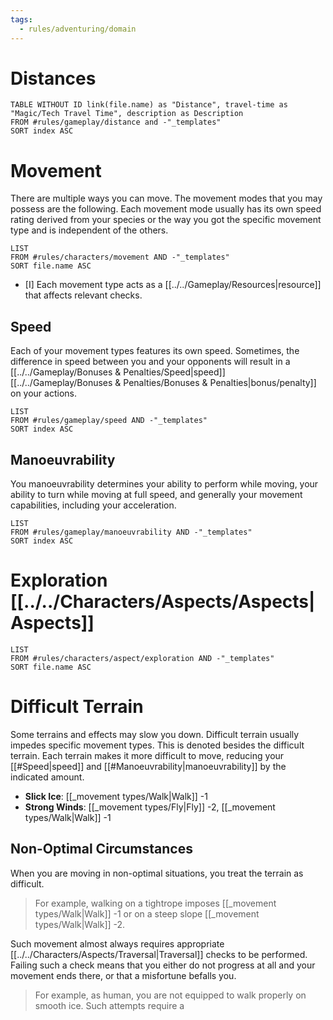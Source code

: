 ```yaml
---
tags:
  - rules/adventuring/domain
---
```

# Distances
```dataview
TABLE WITHOUT ID link(file.name) as "Distance", travel-time as "Magic/Tech Travel Time", description as Description
FROM #rules/gameplay/distance and -"_templates"
SORT index ASC 
```

# Movement
There are multiple ways you can move. The movement modes that you may possess are the following.
Each movement mode usually has its own speed rating derived from your species or the way you got the specific movement type and is independent of the others.
```dataview
LIST
FROM #rules/characters/movement AND -"_templates"
SORT file.name ASC
```

- [I] Each movement type acts as a [[../../Gameplay/Resources|resource]] that affects relevant checks.

## Speed
Each of your movement types features its own speed.
Sometimes, the difference in speed between you and your opponents will result in a [[../../Gameplay/Bonuses & Penalties/Speed|speed]] [[../../Gameplay/Bonuses & Penalties/Bonuses & Penalties|bonus/penalty]] on your actions.
```dataview
LIST
FROM #rules/gameplay/speed AND -"_templates"
SORT index ASC
```

## Manoeuvrability
You manoeuvrability determines your ability to perform while moving, your ability to turn while moving at full speed, and generally your movement capabilities, including your acceleration.
```dataview
LIST
FROM #rules/gameplay/manoeuvrability AND -"_templates"
SORT index ASC
```

# Exploration [[../../Characters/Aspects/Aspects|Aspects]]
```dataview
LIST
FROM #rules/characters/aspect/exploration AND -"_templates"
SORT file.name ASC
```

# Difficult Terrain
Some terrains and effects may slow you down.
Difficult terrain usually impedes specific movement types. This is denoted besides the difficult terrain.
Each terrain makes it more difficult to move, reducing your [[#Speed|speed]] and [[#Manoeuvrability|manoeuvrability]] by the indicated amount.
- **Slick Ice**: [[_movement types/Walk|Walk]] -1
- **Strong Winds**: [[_movement types/Fly|Fly]] -2, [[_movement types/Walk|Walk]] -1

## Non-Optimal Circumstances
When you are moving in non-optimal situations, you treat the terrain as difficult.
> For example, walking on a tightrope imposes [[_movement types/Walk|Walk]] -1 or on a steep slope [[_movement types/Walk|Walk]] -2.

Such movement almost always requires appropriate [[../../Characters/Aspects/Traversal|Traversal]] checks to be performed.
Failing such a check means that you either do not progress at all and your movement ends there, or that a misfortune befalls you.
> For example, as human, you are not equipped to walk properly on smooth ice. Such attempts require a 